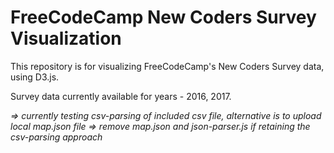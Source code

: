 # FreeCodeCamp New Coders Survey Visualization

This repository is for visualizing FreeCodeCamp's New Coders Survey data, using D3.js.

Survey data currently available for years - 2016, 2017.

*=> currently testing csv-parsing of included csv file, alternative is to upload local map.json file*
*=> remove map.json and json-parser.js if retaining the csv-parsing approach*
